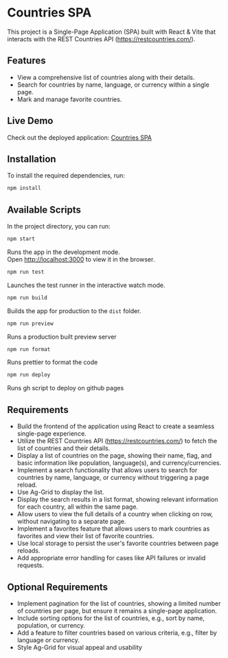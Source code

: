 # Countries SPA

This project is a Single-Page Application (SPA) built with React & Vite that interacts with the REST Countries API (https://restcountries.com/).

## Features

- View a comprehensive list of countries along with their details.
- Search for countries by name, language, or currency within a single page.
- Mark and manage favorite countries.

## Live Demo

Check out the deployed application: [Countries SPA](https://pankaj1433.github.io/countries-spa/)

## Installation

To install the required dependencies, run:

```bash
npm install
```

## Available Scripts

In the project directory, you can run:

```bash
npm start
```

Runs the app in the development mode.\
Open [http://localhost:3000](http://localhost:3000) to view it in the browser.

```bash
npm run test
```

Launches the test runner in the interactive watch mode.

```bash
npm run build
```

Builds the app for production to the `dist` folder.

```bash
npm run preview
```

Runs a production built preview server


```bash
npm run format
```

Runs prettier to format the code

```bash
npm run deploy
```

Runs gh script to deploy on github pages

## Requirements

- Build the frontend of the application using React to create a seamless single-page experience.
- Utilize the REST Countries API (https://restcountries.com/) to fetch the list of countries and their details.
- Display a list of countries on the page, showing their name, flag, and basic information like population,
  language(s), and currency/currencies.
- Implement a search functionality that allows users to search for countries by name, language, or currency
  without triggering a page reload.
- Use Ag-Grid to display the list.
- Display the search results in a list format, showing relevant information for each country, all within the same
  page.
- Allow users to view the full details of a country when clicking on row, without navigating to a separate page.
- Implement a favorites feature that allows users to mark countries as favorites and view their list of favorite
  countries.
- Use local storage to persist the user's favorite countries between page reloads.
- Add appropriate error handling for cases like API failures or invalid requests.

## Optional Requirements

- Implement pagination for the list of countries, showing a limited number of countries per page, but ensure it
  remains a single-page application.
- Include sorting options for the list of countries, e.g., sort by name, population, or currency.
- Add a feature to filter countries based on various criteria, e.g., filter by language or currency.
- Style Ag-Grid for visual appeal and usability
